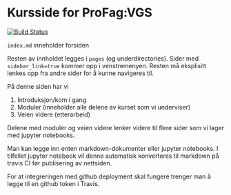 # Kursside for ProFag:VGS
[![Build Status](https://travis-ci.org/uio-profag/vgs.svg?branch=master)](https://travis-ci.org/uio-profag/vgs)

`index.md` inneholder forsiden

Resten av innholdet legges i `pages` (og underdirectories). Sider med `sidebar_link=true` kommer opp i venstremenyen. Resten må eksplisitt lenkes opp fra andre sider for å kunne navigeres til. 

På denne siden har vi 

1. Introduksjon/kom i gang 
2. Moduler (inneholder alle delene av kurset som vi underviser)
3. Veien videre (etterarbeid)

Delene med moduler og veien videre lenker videre til flere sider som vi lager med jupyter notebooks. 

Man kan legge inn enten markdown-dokumenter eller jupyter notebooks. I tilfellet jupyter notebook vil denne automatisk konverteres til markdown på travis CI før publisering av nettsiden. 

For at integreringen med github deployment skal fungere trenger man å legge til en github token i Travis. 
